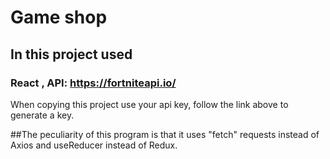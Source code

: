 # Game shop

## In this project used

### React , API: https://fortniteapi.io/
When copying this project use your api key, follow the link above to generate a key.

##The peculiarity of this program is that it uses "fetch" requests instead of Axios and useReducer instead of Redux.


